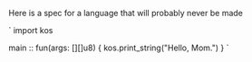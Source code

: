 Here is a spec for a language that will probably never be made

`
  import kos <kotos64>
  
  main :: fun(args: [][]u8) {
    kos.print_string("Hello, Mom.")
  }
`